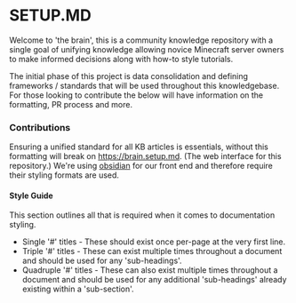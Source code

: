 # SETUP.MD

Welcome to 'the brain', this is a community knowledge repository with a single goal of unifying knowledge allowing novice Minecraft server owners to make informed decisions along with how-to style tutorials.

The initial phase of this project is data consolidation and defining frameworks / standards that will be used throughout this knowledgebase. For those looking to contribute the below will have information on the formatting, PR process and more.


### Contributions

Ensuring a unified standard for all KB articles is essentials, without this formatting will break on https://brain.setup.md. (The web interface for this repository.) We're using [obsidian](https://help.obsidian.md/How+to/Format+your+notes) for our front end and therefore require their styling formats are used.


#### Style Guide

This section outlines all that is required when it comes to documentation styling.

<ul>
	<li>Single '#' titles - These should exist once per-page at the very first line.</li>
	<li>Triple '#' titles - These can exist multiple times throughout a document and should be used for any 'sub-headings'.</li>
	<li>Quadruple '#' titles - These can also exist multiple times throughout a document and should be used for any additional 'sub-headings' already existing within a 'sub-section'.</li>
</ul>

